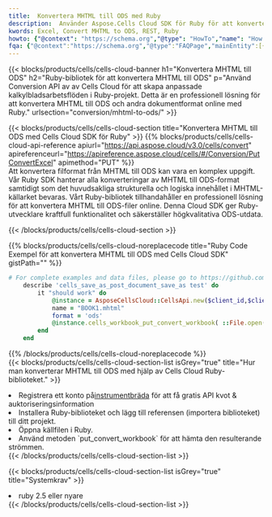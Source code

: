 ```yaml
---
title:  Konvertera MHTML till ODS med Ruby
description:  Använder Aspose.Cells Cloud SDK för Ruby för att konvertera en MHTML-formatfil till en ODS-formatfil.
kwords: Excel, Convert MHTML to ODS, REST, Ruby
howto: {"@context": "https://schema.org","@type": "HowTo","name": "How to convert MHTML to ODS using the Cells Cloud Ruby library.","description": "How to convert MHTML to ODS using the Cells Cloud Ruby library.","image": {"@type": "ImageObject"},"url": "/ruby/conversion/mhtml-to-ods/","step": [{ "@type": "HowToStep","name": "How to convert MHTML to ODS using the Cells Cloud Ruby library. step 1", "image": {"@type": "ImageObject",},"url": "/ruby/conversion/mhtml-to-ods/","text": "Register an account at <a href='https://dashboard.aspose.cloud/'>Dashboard</a> to get free API quota & authorization details",},{ "@type": "HowToStep","name": "How to convert MHTML to ODS using the Cells Cloud Ruby library. step 1", "image": {"@type": "ImageObject",},"url": "/ruby/conversion/mhtml-to-ods/","text": "Install Ruby library and add the reference (import the library) to your project.",},{ "@type": "HowToStep","name": "How to convert MHTML to ODS using the Cells Cloud Ruby library. step 1", "image": {"@type": "ImageObject",},"url": "/ruby/conversion/mhtml-to-ods/","text": "Open the source file in Ruby.",},{ "@type": "HowToStep","name": "How to convert MHTML to ODS using the Cells Cloud Ruby library. step 1", "image": {"@type": "ImageObject",},"url": "/ruby/conversion/mhtml-to-ods/","text": "Use the `put_convert_workbook` method to retrieve the resulting stream.",}, ],"supply": {"@type": "HowToSupply","name": "document"},"tool": [{"@type": "HowToTool","name": "RubyMine, Visual Studio Code, Aptana Studio, NetBeans"},{"@type": "HowToTool","name": "Aspose Cells"}],"totalTime": "PT6M"}
fqa: {"@context":"https://schema.org","@type":"FAQPage","mainEntity":[{"@type":"Question","name":"Why convert file formats in C# using REST API?","acceptedAnswer":{"@type":"Answer","text":"Documents are encoded in many ways, and some files may be incompatible with the software you use. To open and read such files, just convert them to appropriate file formats.<br/><ol><li>Install .NET SDK and add the reference (import the library) to your project.</li><li>Open the source file in C# using REST API.</li><li>Call the PutConvertWorkbookRequest() method, passing an output filename with required extension.</li><li>Get the result of conversion as a separate file.</li></ol>"}},{"@type":"Question","name":"What file formats can I convert with your C# library?","acceptedAnswer":{"@type":"Answer","text":"We support a variety of file formats for conversion using .NET library, including XLSX, Excel, xls , PDF, CSV, HTML, Markdown, XML, PNG, JPG, TIFF, Json, TXT and many more."}},{"@type":"Question","name":"What is the maximum allowed file size for conversion using this .NET library?","acceptedAnswer":{"@type":"Answer","text":"There are no file size limits for format conversions using .NET library."}}]}
---
```

{{< blocks/products/cells/cells-cloud-banner h1="Konvertera MHTML till ODS" h2="Ruby-bibliotek för att konvertera MHTML till ODS" p="Använd Conversion API av av Cells Cloud för att skapa anpassade kalkylbladsarbetsflöden i Ruby-projekt. Detta är en professionell lösning för att konvertera MHTML till ODS och andra dokumentformat online med Ruby." urlsection="conversion/mhtml-to-ods/" >}}

{{< blocks/products/cells/cells-cloud-section title="Konvertera MHTML till ODS med Cells Cloud SDK för Ruby" >}}
{{% blocks/products/cells/cells-cloud-api-reference apiurl="https://api.aspose.cloud/v3.0/cells/convert" apireferenceurl="https://apireference.aspose.cloud/cells/#/Conversion/PutConvertExcel" apimethod="PUT" %}}
<br/>
Att konvertera filformat från MHTML till ODS kan vara en komplex uppgift. Vår Ruby SDK hanterar alla konverteringar av MHTML till ODS-format samtidigt som det huvudsakliga strukturella och logiska innehållet i MHTML-källarket bevaras. Vårt Ruby-bibliotek tillhandahåller en professionell lösning för att konvertera MHTML till ODS-filer online. Denna Cloud SDK ger Ruby-utvecklare kraftfull funktionalitet och säkerställer högkvalitativa ODS-utdata.

{{< /blocks/products/cells/cells-cloud-section >}}

{{% blocks/products/cells/cells-cloud-noreplacecode title="Ruby Code Exempel för att konvertera MHTML till ODS med Cells Cloud SDK" gistPath="" %}}
 
```ruby
# For complete examples and data files, please go to https://github.com/aspose-cells-cloud/aspose-cells-cloud-ruby/
    describe 'cells_save_as_post_document_save_as test' do
        it "should work" do
            @instance = AsposeCellsCloud::CellsApi.new($client_id,$client_secret,"v3.0","https://api.aspose.cloud/")
            name = "BOOK1.mhtml"
            format = 'ods'
            @instance.cells_workbook_put_convert_workbook( ::File.open(File.expand_path("data/"+name),"r")  {|io| io.read(io.size) },{:format=>format})     
        end
    end
```
 
{{% /blocks/products/cells/cells-cloud-noreplacecode %}}
<br/>
{{< blocks/products/cells/cells-cloud-section-list isGrey="true" title="Hur man konverterar MHTML till ODS med hjälp av Cells Cloud Ruby-biblioteket." >}}
<li> Registrera ett konto på<a href="https://dashboard.aspose.cloud/">instrumentbräda</a> för att få gratis API kvot & auktoriseringsinformation</li>
<li>Installera Ruby-biblioteket och lägg till referensen (importera biblioteket) till ditt projekt.</li>
<li>Öppna källfilen i Ruby.</li>
<li>Använd metoden `put_convert_workbook` för att hämta den resulterande strömmen.</li>
{{< /blocks/products/cells/cells-cloud-section-list >}}

{{< blocks/products/cells/cells-cloud-section-list isGrey="true" title="Systemkrav" >}}
<li>ruby 2.5 eller nyare</li>
{{< /blocks/products/cells/cells-cloud-section-list >}}
